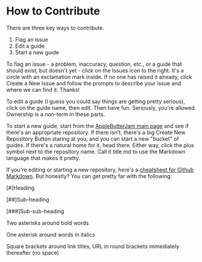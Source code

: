 How to Contribute
=================

There are three key ways to contribute.

1. Flag an issue
2. Edit a guide
3. Start a new guide

To flag an issue - a problem, inaccuracy, question, etc., or a guide that should exist, but doesn't yet - click on the Issues icon to the right. It's a circle with an exclamation mark inside. If no one has raised it already, click Create a New Issue and follow the prompts to describe your issue and where we can find it. Thanks!

To edit a guide (I guess you could say things are getting pretty serious), click on the guide name, then edit. Then have fun. Seriously, you're allowed. Ownership is a non-term in these parts.

To start a new guide, start from the [AppleButterJam main page](https://github.com/AppleButterJam) and see if there's an appropriate repository. If there isn't, there's a big Create New Repository Button staring at you, and you can start a new "bucket" of guides. If there's a natural home for it, head there. Either way, click the plus symbol next to the repository name. Call it title.md to use the Markdown language that makes it pretty.

If you're editing or starting a new repository, here's a [cheatsheet for Github Markdown](http://nestacms.com/docs/creating-content/markdown-cheat-sheet). But honestly? You can get pretty far with the following:

[#]Heading

[##]Sub-heading

[###]Sub-sub-heading


Two asterisks around bold words

One asterisk around words in italics

Square brackets around link titles, URL in round brackets immediately thereafter (no space)
